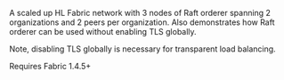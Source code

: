 A scaled up HL Fabric network with 3 nodes of Raft orderer spanning 2 organizations and 2 peers per organization. 
Also demonstrates how Raft orderer can be used without enabling TLS globally. 

Note, disabling TLS globally is necessary for transparent load balancing.

Requires Fabric 1.4.5+